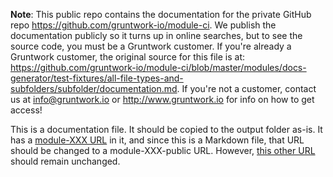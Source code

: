 **Note**: This public repo contains the documentation for the private GitHub repo <https://github.com/gruntwork-io/module-ci>.
We publish the documentation publicly so it turns up in online searches, but to see the source code, you must be a Gruntwork customer.
If you're already a Gruntwork customer, the original source for this file is at: <https://github.com/gruntwork-io/module-ci/blob/master/modules/docs-generator/test-fixtures/all-file-types-and-subfolders/subfolder/documentation.md>.
If you're not a customer, contact us at <info@gruntwork.io> or <http://www.gruntwork.io> for info on how to get access!

This is a documentation file. It should be copied to the output folder as-is. It has a [module-XXX
URL](https://github.com/gruntwork-io/module-ci-public) in it, and since this is a Markdown file, that URL should be
changed to a module-XXX-public URL. However, [this other URL](https://github.com/foo/bar) should remain unchanged.